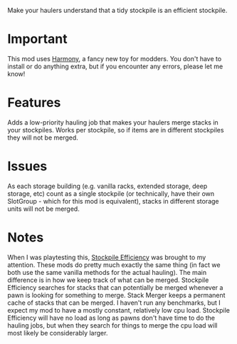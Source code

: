 Make your haulers understand that a tidy stockpile is an efficient stockpile.

# Important
This mod uses [Harmony](https://github.com/pardeike/harmony/), a fancy new toy for modders. You don't have to install or do anything extra, but if you encounter any errors, please let me know!

# Features
Adds a low-priority hauling job that makes your haulers merge stacks in your stockpiles. Works per stockpile, so if items are in different stockpiles they will not be merged. 

# Issues
As each storage building (e.g. vanilla racks, extended storage, deep storage, etc) count as a single stockpile (or technically, have their own SlotGroup - which for this mod is equivalent), stacks in different storage units will not be merged. 

# Notes
When I was playtesting this, [Stockpile Efficiency](http://steamcommunity.com/sharedfiles/filedetails/?id=857055488) was brought to my attention. These mods do pretty much exactly the same thing (in fact we both use the same vanilla methods for the actual hauling). The main difference is in how we keep track of what can be merged. Stockpile Efficiency searches for stacks that can potentially be merged whenever a pawn is looking for something to merge. Stack Merger keeps a permanent cache of stacks that can be merged. I haven't run any benchmarks, but I expect my mod to have a mostly constant, relatively low cpu load. Stockpile Efficiency will have no load as long as pawns don't have time to do the hauling jobs, but when they search for things to merge the cpu load will most likely be considerably larger. 


